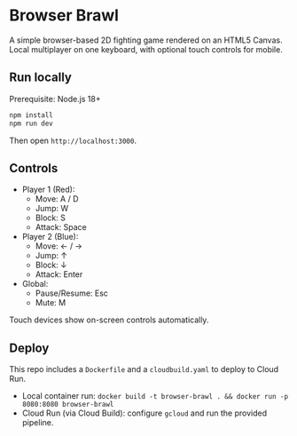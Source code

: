# Browser Brawl

A simple browser-based 2D fighting game rendered on an HTML5 Canvas. Local multiplayer on one keyboard, with optional touch controls for mobile.

## Run locally

Prerequisite: Node.js 18+

```bash
npm install
npm run dev
```

Then open `http://localhost:3000`.

## Controls

- Player 1 (Red):
  - Move: A / D
  - Jump: W
  - Block: S
  - Attack: Space
- Player 2 (Blue):
  - Move: ← / →
  - Jump: ↑
  - Block: ↓
  - Attack: Enter
- Global:
  - Pause/Resume: Esc
  - Mute: M

Touch devices show on-screen controls automatically.

## Deploy

This repo includes a `Dockerfile` and a `cloudbuild.yaml` to deploy to Cloud Run.
- Local container run: `docker build -t browser-brawl . && docker run -p 8080:8080 browser-brawl`
- Cloud Run (via Cloud Build): configure `gcloud` and run the provided pipeline.
